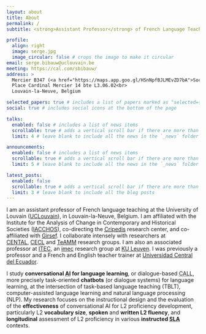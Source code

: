 ```yaml
---
layout: about
title: About
permalink: /
subtitle: <strong>Assistant Professor</strong> of French Language Teaching • <strong><a href='https://www.uclouvain.be'>University of Louvain</a></strong>

profile:
  align: right
  image: serge.jpg
  image_circular: false # crops the image to make it circular
email: serge.bibauw@uclouvain.be
meeting: https://cal.com/sbibauw/
address: >
  Mercier B347 (<a href="https://maps.app.goo.gl/HSnNpfBJLMEvZD7bA">Socrate building</a>)<br>
  Place Cardinal Mercier 14 bte L3.06.02<br>
  Louvain-la-Neuve, Belgium

selected_papers: true # includes a list of papers marked as "selected={true}"
social: true # includes social icons at the bottom of the page

talks:
  enabled: false # includes a list of news items
  scrollable: true # adds a vertical scroll bar if there are more than 3 news items
  limit: 4 # leave blank to include all the news in the `_news` folder

announcements:
  enabled: false # includes a list of news items
  scrollable: true # adds a vertical scroll bar if there are more than 3 news items
  limit: 5 # leave blank to include all the news in the `_news` folder

latest_posts:
  enabled: false
  scrollable: true # adds a vertical scroll bar if there are more than 3 new posts items
  limit: 3 # leave blank to include all the blog posts
---
```


I am an assistant professor of French language teaching at the University of Louvain ([UCLouvain](https://www.uclouvain.be)), in Louvain-la-Neuve, Belgium. I am affiliated with the Institute for the Analysis of Change in Contemporary and Historical Societies ([IACCHOS](https://uclouvain.be/en/research-institutes/iacchos)), co-directing the <abbr title="Centre de recherche interdisciplinaire sur les pratiques enseignantes et les disciplines scolaires">[Cripedis](https://uclouvain.be/fr/instituts-recherche/iacchos/cripedis)</abbr> research center, and co-affiliated with <abbr title="Groupe interdisciplinaire de recherche sur la socialisation l'éducation et la formation">[Girsef](https://uclouvain.be/fr/chercher/girsef)</abbr>. I collaborate intensely with researchers at [CENTAL](https://uclouvain.be/fr/instituts-recherche/ilc/cental), [CECL](https://uclouvain.be/en/research-institutes/ilc/cecl/) and [TeAMM](https://uclouvain.be/en/research-institutes/ilc/teamm) research groups.
I am also an associated professor at [ITEC](https://itec.kuleuven-kulak.be/), an [imec](https://www.imec-int.com) research group at [KU Leuven](https://www.kuleuven.be). I was previously a professor and a French and English teacher trainer at [Universidad Central del Ecuador](https://www.uce.edu.ec).

I study **conversational <abbr title="artificial intelligence">AI</abbr> for language learning**, or dialogue-based <abbr title="computer-assisted language learning">CALL</abbr>, more precisely task-oriented **chatbots** (or dialogue systems) for language learning, at the intersection of task-based language teaching (TBLT), computer-assisted language learning and natural language processing (NLP). My research focuses on the instructional design and the evaluation of the **effectiveness** of conversational AI for L2 proficiency development, particularly L2 **vocabulary size**, **spoken** and **written L2 fluency**, and **longitudinal** assessment of L2 proficiency in various **instructed <abbr title="second language acquisition">SLA</abbr>** contexts.
